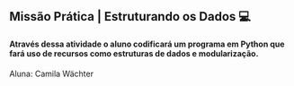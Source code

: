 ## Missão Prática | Estruturando os Dados 💻

#### Através dessa atividade o aluno codificará um programa em Python que fará uso de recursos como estruturas de dados e modularização.

Aluna: Camila Wächter
